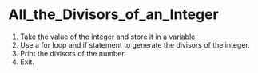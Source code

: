 # All_the_Divisors_of_an_Integer
1. Take the value of the integer and store it in a variable.
2. Use a for loop and if statement to generate the divisors of the integer.
3. Print the divisors of the number.
4. Exit.
